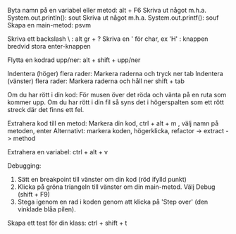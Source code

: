 Byta namn på en variabel eller metod: alt + F6
Skriva ut något m.h.a. System.out.println(): sout
Skriva ut något m.h.a. System.out.printf(): souf
Skapa en main-metod: psvm

Skriva ett backslash \ : alt gr + ?
Skriva en ' för char, ex 'H' : knappen bredvid stora enter-knappen

Flytta en kodrad upp/ner: alt + shift + upp/ner

Indentera (höger) flera rader: Markera raderna och tryck ner tab
Indentera (vänster) flera rader: Markera raderna och håll ner shift + tab

Om du har rött i din kod:
För musen över det röda och vänta på en ruta som
kommer upp.
Om du har rött i din fil så syns det i högerspalten
som ett rött streck där det finns ett fel.

Extrahera kod till en metod:
Markera din kod, ctrl + alt + m , välj namn på metoden, enter
Alternativt: markera koden, högerklicka, refactor -> extract -> method

Extrahera en variabel:
ctrl + alt + v


Debugging:
1) Sätt en breakpoint till vänster om din kod (röd ifylld punkt)
2) Klicka på gröna triangeln till vänster om din main-metod. Välj Debug (shift + F9)
3) Stega igenom en rad i koden genom att klicka på 'Step over' (den vinklade blåa pilen).

Skapa ett test för din klass:
ctrl + shift + t
